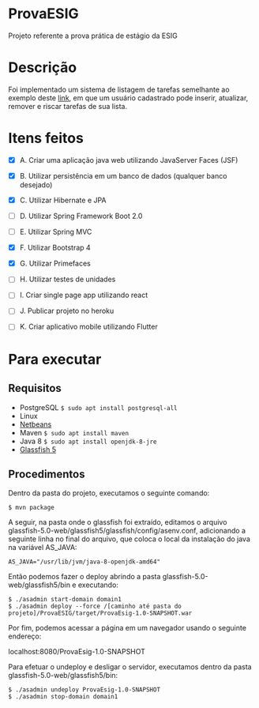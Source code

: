 # ProvaESIG
Projeto referente a prova prática de estágio da ESIG

# Descrição
Foi implementado um sistema de listagem de tarefas semelhante ao exemplo deste [link](http://todomvc.com/examples/angularjs/#/), em que um usuário cadastrado pode inserir, atualizar, remover e riscar tarefas de sua lista.

# Itens feitos

- [x] A. Criar uma aplicação java web utilizando JavaServer Faces (JSF)

- [x] B. Utilizar persistência em um banco de dados (qualquer banco desejado)

- [x] C. Utilizar Hibernate e JPA

- [ ] D. Utilizar Spring Framework Boot 2.0

- [ ] E. Utilizar Spring MVC

- [x] F. Utilizar Bootstrap 4

- [x] G. Utilizar Primefaces

- [ ] H. Utilizar testes de unidades

- [ ] I. Criar single page app utilizando react

- [ ] J. Publicar projeto no heroku

- [ ] K. Criar aplicativo mobile utilizando Flutter

# Para executar

## Requisitos

- PostgreSQL `$ sudo apt install postgresql-all`
- Linux
- [Netbeans](https://netbeans.apache.org/download/)
- Maven `$ sudo apt install maven`
- Java 8 `$ sudo apt install openjdk-8-jre` 
- [Glassfish 5](https://javaee.github.io/glassfish/download)

## Procedimentos

Dentro da pasta do projeto, executamos o seguinte comando:

```
$ mvn package
```

A seguir, na pasta onde o glassfish foi extraído, editamos o arquivo glassfish-5.0-web/glassfish5/glassfish/config/asenv.conf, adicionando a seguinte linha no final do arquivo, que coloca o local da instalação do java na variável AS_JAVA:

```
AS_JAVA="/usr/lib/jvm/java-8-openjdk-amd64"
```

Então podemos fazer o deploy abrindo a pasta glassfish-5.0-web/glassfish5/bin e executando:

```
$ ./asadmin start-domain domain1
$ ./asadmin deploy --force /[caminho até pasta do projeto]/ProvaESIG/target/ProvaEsig-1.0-SNAPSHOT.war
```

Por fim, podemos acessar a página em um navegador usando o seguinte endereço:

localhost:8080/ProvaEsig-1.0-SNAPSHOT

Para efetuar o undeploy e desligar o servidor, executamos dentro da pasta glassfish-5.0-web/glassfish5/bin:

```
$ ./asadmin undeploy ProvaEsig-1.0-SNAPSHOT
$ ./asadmin stop-domain domain1
```

